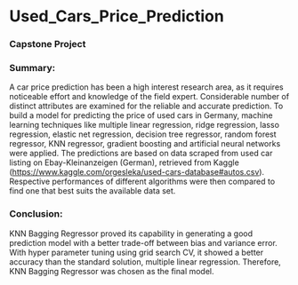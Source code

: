 # Used_Cars_Price_Prediction
### Capstone Project

### Summary:
A car price prediction has been a high interest research area, as it requires noticeable effort and knowledge of the field expert. Considerable number of distinct attributes are examined for the reliable and accurate prediction. To build a model for predicting the price of used cars in Germany, machine learning techniques like multiple linear regression, ridge regression, lasso regression, elastic net regression, decision tree regressor, random forest regressor, KNN regressor, gradient boosting and artificial neural networks were applied. The predictions are based on data scraped from used car listing on Ebay-Kleinanzeigen (German), retrieved from Kaggle (https://www.kaggle.com/orgesleka/used-cars-database#autos.csv). Respective performances of different algorithms were then compared to find one that best suits the available data set.

### Conclusion:

KNN Bagging Regressor proved its capability in generating a good prediction model with a better trade-off between bias and variance error. With hyper parameter tuning using grid search CV, it showed a better accuracy than the standard solution, multiple linear regression. Therefore, KNN Bagging Regressor was chosen as the final model.
